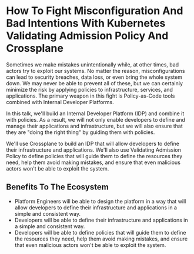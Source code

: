 # How To Fight Misconfiguration And Bad Intentions With Kubernetes Validating Admission Policy And Crossplane

Sometimes we make mistakes unintentionally while, at other times, bad actors try to exploit our systems. No matter the reason, misconfigurations can lead to security breaches, data loss, or even bring the whole system down. We may never be able to prevent all of these, but we can certainly minimize the risk by applying policies to infrastructure, services, and applications. The primary weapon in this fight is Policy-as-Code tools combined with Internal Developer Platforms.

In this talk, we'll build an Internal Developer Platform (IDP) and combine it with policies. As a result, we will not only enable developers to define and manage their applications and infrastructure, but we will also ensure that they are "doing the right thing" by guiding them with policies.

We'll use Crossplane to build an IDP that will allow developers to define their infrastructure and applications. We'll also use Validating Admission Policy to define policies that will guide them to define the resources they need, help them avoid making mistakes, and ensure that even malicious actors won't be able to exploit the system.

## Benefits To The Ecosystem

* Platform Engineers will be able to design the platform in a way that will allow developers to define their infrastructure and applications in a simple and consistent way.
* Developers will be able to define their infrastructure and applications in a simple and consistent way.
* Developers will be able to define policies that will guide them to define the resources they need, help them avoid making mistakes, and ensure that even malicious actors won't be able to exploit the system.
